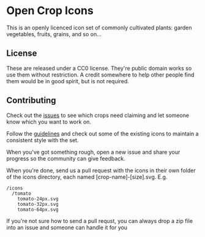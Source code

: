 # Open Crop Icons

This is an openly licenced icon set of commonly cultivated plants: garden vegetables, fruits, grains, and so on...

## License

These are released under a CC0 license. They're public domain works so use them without restriction. A credit somewhere to help other people find them would be in good spirit, but is not required.

## Contributing

Check out the [issues](https://github.com/openfarmcc/open-crop-icons/issues) to see which crops need claiming and let someone know which you want to work on.
 
Follow the [guidelines](https://github.com/openfarmcc/open-crop-icons/issues/8) and check out some of the existing icons to maintain a consistent style with the set. 

When you've got something rough, open a new issue and share your progress so the community can give feedback.

When you're done, send us a pull request with the icons in their own folder of the icons directory, each named [crop-name]-[size].svg.  E.g.

```
/icons
  /tomato
    tomato-24px.svg
    tomato-32px.svg
    tomato-64px.svg

```

If you're not sure how to send a pull requst, you can always drop a zip file into an issue and someone can handle it for you